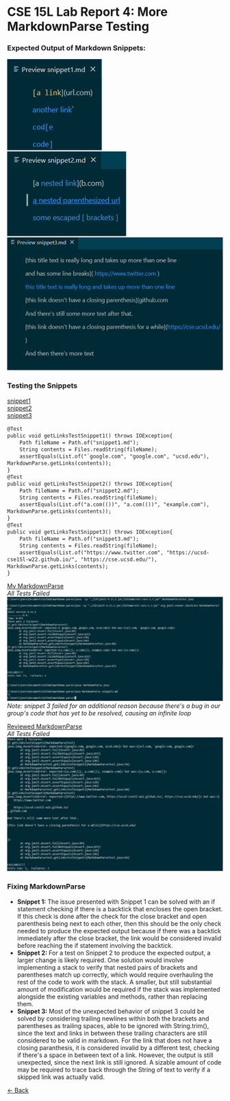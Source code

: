# CSE 15L Lab Report 4: More MarkdownParse Testing

### Expected Output of Markdown Snippets:
![snippet1](snippet1Expected.png)  
![snippet2](snippet2Expected.png)  
![snippet3](snippet3Expected.png)  

### Testing the Snippets
[snippet1](https://github.com/JRUCSD/markdown-parse/blob/05afda3ba6c2c505575ffa7096b605f232bd62fa/snippet1.md)  
[snippet2](https://github.com/JRUCSD/markdown-parse/blob/05afda3ba6c2c505575ffa7096b605f232bd62fa/snippet2.md)  
[snippet3](https://github.com/JRUCSD/markdown-parse/blob/05afda3ba6c2c505575ffa7096b605f232bd62fa/snippet3.md)  
```
@Test
public void getLinksTestSnippet1() throws IOException{
    Path fileName = Path.of("snippet1.md");
    String contents = Files.readString(fileName);
    assertEquals(List.of("`google.com", "google.com", "ucsd.edu"), MarkdownParse.getLinks(contents));
}
@Test
public void getLinksTestSnippet2() throws IOException{
    Path fileName = Path.of("snippet2.md");
    String contents = Files.readString(fileName);
    assertEquals(List.of("a.com(())", "a.com(())", "example.com"), MarkdownParse.getLinks(contents));
}
@Test
public void getLinksTestSnippet3() throws IOException{
    Path fileName = Path.of("snippet3.md");
    String contents = Files.readString(fileName);
    assertEquals(List.of("https://www.twitter.com", "https://ucsd-cse15l-w22.github.io/", "https://cse.ucsd.edu/"), MarkdownParse.getLinks(contents);
}
```

[My MarkdownParse](https://github.com/JRUCSD/markdown-parse)  
*All Tests Failed*  
![failed tests](myFailure.png)  
*Note: snippet 3 failed for an additional reason because there's a bug in our group's code that has yet to be resolved, causing an infinite loop*  

[Reviewed MarkdownParse](https://github.com/w2llS/markdown-parse)  
*All Tests Failed*  
![failed tests](reviewFailure.png)  

### Fixing MarkdownParse

- **Snippet 1:** The issue presented with Snippet 1 can be solved with an if statement checking if there is a backtick that encloses the open bracket. If this check is done after the check for the close bracket and open parenthesis being next to each other, then this should be the only check needed to produce the expected output because if there was a backtick immediately after the close bracket, the link would be considered invalid before reaching the if statement involving the backtick.
- **Snippet 2:** For a test on Snippet 2 to produce the expected output, a larger change is likely required. One solution would involve implementing a stack to verify that nested pairs of brackets and parentheses match up correctly, which would require overhauling the rest of the code to work with the stack. A smaller, but still substantial amount of modification would be required if the stack was implemented alongside the existing variables and methods, rather than replacing them.
- **Snippet 3:** Most of the unexpected behavior of snippet 3 could be solved by considering trailing newlines within both the brackets and parentheses as trailing spaces, able to be ignored with String.trim(), since the text and links in between these trailing characters are still considered to be valid in markdown. For the link that does not have a closing paranthesis, it is considered invalid by a different test, checking if there's a space in between text of a link. However, the output is still unexpected, since the next link is still ignored. A sizable amount of code may be required to trace back through the String of text to verify if a skipped link was actually valid.

[<- Back](index.md)
